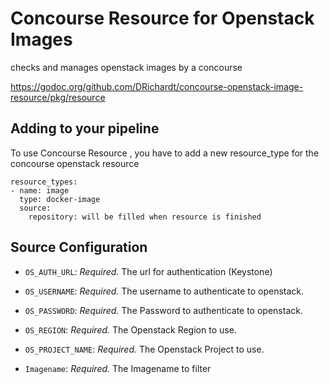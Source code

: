 # Concourse Resource for Openstack Images

checks and manages openstack images by a concourse

https://godoc.org/github.com/DRichardt/concourse-openstack-image-resource/pkg/resource

## Adding to your pipeline

To use Concourse Resource , you have to add a new resource_type for the concourse openstack resource

```
resource_types:
- name: image
  type: docker-image
  source:
    repository: will be filled when resource is finished
```

## Source Configuration

* `OS_AUTH_URL`: *Required.* The url for authentication (Keystone)

* `OS_USERNAME`: *Required.* The username to authenticate to openstack. 

* `OS_PASSWORD`: *Required.* The Password to authenticate to openstack. 

* `OS_REGION`: *Required.* The Openstack Region to use.

* `OS_PROJECT_NAME`: *Required.* The Openstack Project to use.

* `Imagename`: *Required.* The Imagename to filter
